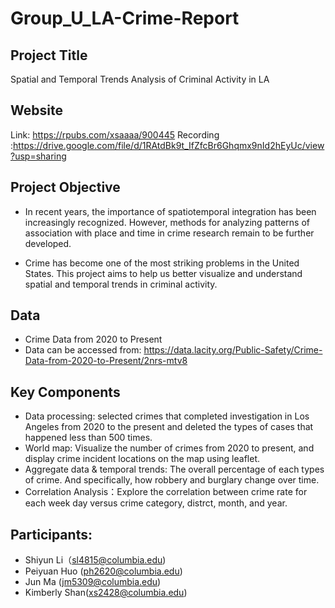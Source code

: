 # Group_U_LA-Crime-Report

## Project Title
Spatial and Temporal Trends Analysis of Criminal Activity in LA

## Website
Link: https://rpubs.com/xsaaaa/900445
Recording :https://drive.google.com/file/d/1RAtdBk9t_IfZfcBr6Ghqmx9nId2hEyUc/view?usp=sharing

## Project Objective

* In recent years, the importance of spatiotemporal integration has been increasingly recognized. However, methods for analyzing patterns of association with place and time in crime research remain to be further developed.

* Crime has become one of the most striking problems in the United States. This project aims to help us better visualize and understand spatial and temporal trends in criminal activity.


## Data
* Crime Data from 2020 to Present
* Data can be accessed from: https://data.lacity.org/Public-Safety/Crime-Data-from-2020-to-Present/2nrs-mtv8


## Key Components
* Data processing: selected crimes that completed investigation in Los Angeles from 2020 to the present and deleted the types of cases that happened less than 500 times.
* World map: Visualize the number of crimes from 2020 to present, and display crime incident locations on the map using leaflet.
* Aggregate data & temporal trends: The overall percentage of each types of crime. And specifically, how robbery and burglary change over time.
* Correlation Analysis：Explore the correlation between crime rate for each week day versus crime category, distrct, month, and year. 

## Participants: 
* Shiyun Li（sl4815@columbia.edu)
* Peiyuan Huo (ph2620@columbia.edu)
* Jun Ma (jm5309@columbia.edu)
* Kimberly Shan(xs2428@columbia.edu)
